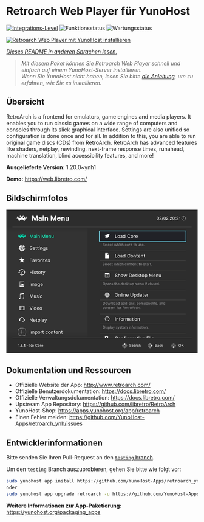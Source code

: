 <!--
N.B.: Diese README wurde automatisch von <https://github.com/YunoHost/apps/tree/master/tools/readme_generator> generiert.
Sie darf NICHT von Hand bearbeitet werden.
-->

# Retroarch Web Player für YunoHost

[![Integrations-Level](https://apps.yunohost.org/badge/integration/retroarch)](https://ci-apps.yunohost.org/ci/apps/retroarch/)
![Funktionsstatus](https://apps.yunohost.org/badge/state/retroarch)
![Wartungsstatus](https://apps.yunohost.org/badge/maintained/retroarch)

[![Retroarch Web Player mit YunoHost installieren](https://install-app.yunohost.org/install-with-yunohost.svg)](https://install-app.yunohost.org/?app=retroarch)

*[Dieses README in anderen Sprachen lesen.](./ALL_README.md)*

> *Mit diesem Paket können Sie Retroarch Web Player schnell und einfach auf einem YunoHost-Server installieren.*  
> *Wenn Sie YunoHost nicht haben, lesen Sie bitte [die Anleitung](https://yunohost.org/install), um zu erfahren, wie Sie es installieren.*

## Übersicht

RetroArch is a frontend for emulators, game engines and media players.
It enables you to run classic games on a wide range of computers and consoles through its slick graphical interface. Settings are also unified so configuration is done once and for all.
In addition to this, you are able to run original game discs (CDs) from RetroArch.
RetroArch has advanced features like shaders, netplay, rewinding, next-frame response times, runahead, machine translation, blind accessibility features, and more!


**Ausgelieferte Version:** 1.20.0~ynh1

**Demo:** <https://web.libretro.com/>

## Bildschirmfotos

![Bildschirmfotos von Retroarch Web Player](./doc/screenshots/ozone-main-menu.jpg)

## Dokumentation und Ressourcen

- Offizielle Website der App: <http://www.retroarch.com/>
- Offizielle Benutzerdokumentation: <https://docs.libretro.com/>
- Offizielle Verwaltungsdokumentation: <https://docs.libretro.com/>
- Upstream App Repository: <https://github.com/libretro/RetroArch>
- YunoHost-Shop: <https://apps.yunohost.org/app/retroarch>
- Einen Fehler melden: <https://github.com/YunoHost-Apps/retroarch_ynh/issues>

## Entwicklerinformationen

Bitte senden Sie Ihren Pull-Request an den [`testing` branch](https://github.com/YunoHost-Apps/retroarch_ynh/tree/testing).

Um den `testing` Branch auszuprobieren, gehen Sie bitte wie folgt vor:

```bash
sudo yunohost app install https://github.com/YunoHost-Apps/retroarch_ynh/tree/testing --debug
oder
sudo yunohost app upgrade retroarch -u https://github.com/YunoHost-Apps/retroarch_ynh/tree/testing --debug
```

**Weitere Informationen zur App-Paketierung:** <https://yunohost.org/packaging_apps>
